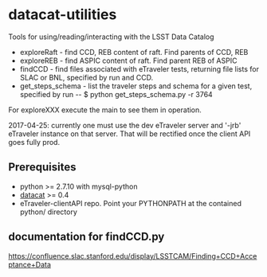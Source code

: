 # datacat-utilities
Tools for using/reading/interacting with the LSST Data Catalog

- exploreRaft - find CCD, REB content of raft. Find parents of CCD, REB
- exploreREB - find ASPIC content of raft. Find parent REB of ASPIC
- findCCD - find files associated with eTraveler tests, returning file lists for SLAC or BNL, specified by run and CCD.
- get_steps_schema - list the traveler steps and schema for a given test, specified by run
-- $ python get_steps_schema.py  -r 3764

For exploreXXX execute the main to see them in operation.

2017-04-25: currently one must use the dev eTraveler server and '-jrb' eTraveler instance on that server. That will be rectified once the client API goes fully prod.

## Prerequisites
- python >= 2.7.10 with mysql-python
- [datacat](https://gist.github.com/brianv0/c1ef2269e87060647fa3) >= 0.4
- eTraveler-clientAPI repo. Point your PYTHONPATH at the contained python/ directory

## documentation for findCCD.py
https://confluence.slac.stanford.edu/display/LSSTCAM/Finding+CCD+Acceptance+Data
